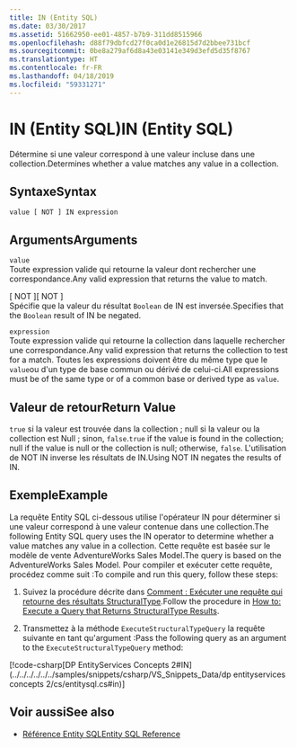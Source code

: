 ```yaml
---
title: IN (Entity SQL)
ms.date: 03/30/2017
ms.assetid: 51662950-ee01-4857-b7b9-311dd8515966
ms.openlocfilehash: d88f79dbfcd27f0ca0d1e26815d7d2bbee731bcf
ms.sourcegitcommit: 0be8a279af6d8a43e03141e349d3efd5d35f8767
ms.translationtype: HT
ms.contentlocale: fr-FR
ms.lasthandoff: 04/18/2019
ms.locfileid: "59331271"
---
```

# <a name="in-entity-sql"></a><span data-ttu-id="c47e0-102">IN (Entity SQL)</span><span class="sxs-lookup"><span data-stu-id="c47e0-102">IN (Entity SQL)</span></span>
<span data-ttu-id="c47e0-103">Détermine si une valeur correspond à une valeur incluse dans une collection.</span><span class="sxs-lookup"><span data-stu-id="c47e0-103">Determines whether a value matches any value in a collection.</span></span>  
  
## <a name="syntax"></a><span data-ttu-id="c47e0-104">Syntaxe</span><span class="sxs-lookup"><span data-stu-id="c47e0-104">Syntax</span></span>  
  
```  
value [ NOT ] IN expression  
```  
  
## <a name="arguments"></a><span data-ttu-id="c47e0-105">Arguments</span><span class="sxs-lookup"><span data-stu-id="c47e0-105">Arguments</span></span>  
 `value`  
 <span data-ttu-id="c47e0-106">Toute expression valide qui retourne la valeur dont rechercher une correspondance.</span><span class="sxs-lookup"><span data-stu-id="c47e0-106">Any valid expression that returns the value to match.</span></span>  
  
 <span data-ttu-id="c47e0-107">[ NOT ]</span><span class="sxs-lookup"><span data-stu-id="c47e0-107">[ NOT ]</span></span>  
 <span data-ttu-id="c47e0-108">Spécifie que la valeur du résultat `Boolean` de IN est inversée.</span><span class="sxs-lookup"><span data-stu-id="c47e0-108">Specifies that the `Boolean` result of IN be negated.</span></span>  
  
 `expression`  
 <span data-ttu-id="c47e0-109">Toute expression valide qui retourne la collection dans laquelle rechercher une correspondance.</span><span class="sxs-lookup"><span data-stu-id="c47e0-109">Any valid expression that returns the collection to test for a match.</span></span> <span data-ttu-id="c47e0-110">Toutes les expressions doivent être du même type que le `value`ou d'un type de base commun ou dérivé de celui-ci.</span><span class="sxs-lookup"><span data-stu-id="c47e0-110">All expressions must be of the same type or of a common base or derived type as `value`.</span></span>  
  
## <a name="return-value"></a><span data-ttu-id="c47e0-111">Valeur de retour</span><span class="sxs-lookup"><span data-stu-id="c47e0-111">Return Value</span></span>  
 <span data-ttu-id="c47e0-112">`true` si la valeur est trouvée dans la collection ; null si la valeur ou la collection est Null ; sinon, `false`.</span><span class="sxs-lookup"><span data-stu-id="c47e0-112">`true` if the value is found in the collection; null if the value is null or the collection is null; otherwise, `false`.</span></span> <span data-ttu-id="c47e0-113">L'utilisation de NOT IN inverse les résultats de IN.</span><span class="sxs-lookup"><span data-stu-id="c47e0-113">Using NOT IN negates the results of IN.</span></span>  
  
## <a name="example"></a><span data-ttu-id="c47e0-114">Exemple</span><span class="sxs-lookup"><span data-stu-id="c47e0-114">Example</span></span>  
 <span data-ttu-id="c47e0-115">La requête Entity SQL ci-dessous utilise l'opérateur IN pour déterminer si une valeur correspond à une valeur contenue dans une collection.</span><span class="sxs-lookup"><span data-stu-id="c47e0-115">The following Entity SQL query uses the IN operator to determine whether a value matches any value in a collection.</span></span> <span data-ttu-id="c47e0-116">Cette requête est basée sur le modèle de vente AdventureWorks Sales Model.</span><span class="sxs-lookup"><span data-stu-id="c47e0-116">The query is based on the AdventureWorks Sales Model.</span></span> <span data-ttu-id="c47e0-117">Pour compiler et exécuter cette requête, procédez comme suit :</span><span class="sxs-lookup"><span data-stu-id="c47e0-117">To compile and run this query, follow these steps:</span></span>  
  
1. <span data-ttu-id="c47e0-118">Suivez la procédure décrite dans [Comment : Exécuter une requête qui retourne des résultats StructuralType](../../../../../../docs/framework/data/adonet/ef/how-to-execute-a-query-that-returns-structuraltype-results.md).</span><span class="sxs-lookup"><span data-stu-id="c47e0-118">Follow the procedure in [How to: Execute a Query that Returns StructuralType Results](../../../../../../docs/framework/data/adonet/ef/how-to-execute-a-query-that-returns-structuraltype-results.md).</span></span>  
  
2. <span data-ttu-id="c47e0-119">Transmettez à la méthode `ExecuteStructuralTypeQuery` la requête suivante en tant qu'argument :</span><span class="sxs-lookup"><span data-stu-id="c47e0-119">Pass the following query as an argument to the `ExecuteStructuralTypeQuery` method:</span></span>  
  
 [!code-csharp[DP EntityServices Concepts 2#IN](../../../../../../samples/snippets/csharp/VS_Snippets_Data/dp entityservices concepts 2/cs/entitysql.cs#in)]  
  
## <a name="see-also"></a><span data-ttu-id="c47e0-120">Voir aussi</span><span class="sxs-lookup"><span data-stu-id="c47e0-120">See also</span></span>

- [<span data-ttu-id="c47e0-121">Référence Entity SQL</span><span class="sxs-lookup"><span data-stu-id="c47e0-121">Entity SQL Reference</span></span>](../../../../../../docs/framework/data/adonet/ef/language-reference/entity-sql-reference.md)
